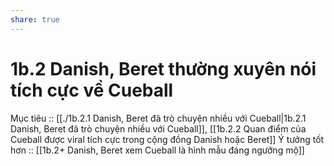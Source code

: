 ```yaml
---
share: true
---
```

# 1b.2 Danish, Beret thường xuyên nói tích cực về Cueball
Mục tiêu :: [[./1b.2.1 Danish, Beret đã trò chuyện nhiều với Cueball|1b.2.1 Danish, Beret đã trò chuyện nhiều với Cueball]], [[1b.2.2 Quan điểm của Cueball được viral tích cực trong cộng đồng Danish hoặc Beret]]
Ý tưởng tốt hơn :: [[1b.2+ Danish, Beret xem Cueball là hình mẫu đáng ngưỡng mộ]]